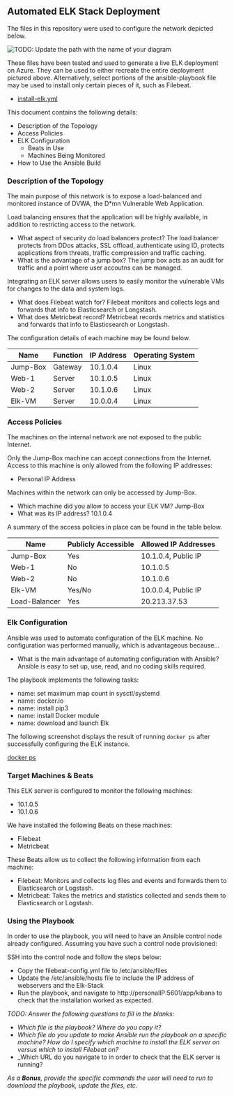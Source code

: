 ## Automated ELK Stack Deployment

The files in this repository were used to configure the network depicted below.

![TODO: Update the path with the name of your diagram](Images/diagram_filename.png)

These files have been tested and used to generate a live ELK deployment on Azure. They can be used to either recreate the entire deployment pictured above. Alternatively, select portions of the ansible-playbook file may be used to install only certain pieces of it, such as Filebeat.

  - [install-elk.yml](Ansible/Install-elk.yml)

This document contains the following details:
- Description of the Topology
- Access Policies
- ELK Configuration
  - Beats in Use
  - Machines Being Monitored
- How to Use the Ansible Build


### Description of the Topology

The main purpose of this network is to expose a load-balanced and monitored instance of DVWA, the D*mn Vulnerable Web Application.

Load balancing ensures that the application will be highly available, in addition to restricting access to the network.
- What aspect of security do load balancers protect? 
    The load balancer protects from DDos attacks, SSL offload, authenticate using ID, protects applications from threats, traffic compression and traffic caching.
- What is the advantage of a jump box?
    The jump box acts as an audit for traffic and a point where user accoutns can be managed.

Integrating an ELK server allows users to easily monitor the vulnerable VMs for changes to the data and system logs.
- What does Filebeat watch for?
    Filebeat monitors and collects logs and forwards that info to Elasticsearch or Longstash.
- What does Metricbeat record?
    Metricbeat records metrics and statistics and forwards that info to Elasticsearch or Longstash.

The configuration details of each machine may be found below.

| Name     | Function | IP Address | Operating System |
|----------|----------|------------|------------------|
| Jump-Box | Gateway  | 10.1.0.4   | Linux            |
| Web-1    | Server   | 10.1.0.5   | Linux            |
| Web-2    | Server   | 10.1.0.6   | Linux            |
| Elk-VM   | Server   | 10.0.0.4   | Linux            |

### Access Policies

The machines on the internal network are not exposed to the public Internet. 

Only the Jump-Box machine can accept connections from the Internet. Access to this machine is only allowed from the following IP addresses:

- Personal IP Address

Machines within the network can only be accessed by Jump-Box.
- Which machine did you allow to access your ELK VM? 
    Jump-Box
- What was its IP address?
    10.1.0.4

A summary of the access policies in place can be found in the table below.

| Name          | Publicly Accessible | Allowed IP Addresses |
|---------------|---------------------|----------------------|
| Jump-Box      | Yes                 | 10.1.0.4, Public IP  |
| Web-1         | No                  | 10.1.0.5             |
| Web-2         | No                  | 10.1.0.6             |
| Elk-VM        | Yes/No              | 10.0.0.4, Public IP  |
| Load-Balancer | Yes                 | 20.213.37.53         |

### Elk Configuration

Ansible was used to automate configuration of the ELK machine. No configuration was performed manually, which is advantageous because...
- What is the main advantage of automating configuration with Ansible?
    Ansible is easy to set up, use, read, and no coding skills required.

The playbook implements the following tasks:
- name: set maximum map count in sysctl/systemd
- name: docker.io
- name: install pip3
- name: install Docker module
- name: download and launch Elk

The following screenshot displays the result of running `docker ps` after successfully configuring the ELK instance.

[docker ps](Images/docker%ps.png)

### Target Machines & Beats
This ELK server is configured to monitor the following machines:
- 10.1.0.5
- 10.1.0.6

We have installed the following Beats on these machines:
- Filebeat
- Metricbeat

These Beats allow us to collect the following information from each machine:
- Filebeat: Monitors and collects log files and events and forwards them to Elasticsearch or Logstash.
- Metricbeat: Takes the metrics and statistics collected and sends them to Elasticsearch or Logstash.

### Using the Playbook
In order to use the playbook, you will need to have an Ansible control node already configured. Assuming you have such a control node provisioned: 

SSH into the control node and follow the steps below:
- Copy the filebeat-config.yml file to /etc/ansible/files
- Update the /etc/ansible/hosts file to include the IP address of webservers and the Elk-Stack
- Run the playbook, and navigate to http://personalIP:5601/app/kibana to check that the installation worked as expected.

_TODO: Answer the following questions to fill in the blanks:_
- _Which file is the playbook? Where do you copy it?_
- _Which file do you update to make Ansible run the playbook on a specific machine? How do I specify which machine to install the ELK server on versus which to install Filebeat on?_
- _Which URL do you navigate to in order to check that the ELK server is running?

_As a **Bonus**, provide the specific commands the user will need to run to download the playbook, update the files, etc._
